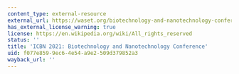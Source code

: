 ```yaml
---
content_type: external-resource
external_url: https://waset.org/biotechnology-and-nanotechnology-conference-in-june-2021-in-new-york
has_external_license_warning: true
license: https://en.wikipedia.org/wiki/All_rights_reserved
status: ''
title: 'ICBN 2021: Biotechnology and Nanotechnology Conference'
uid: f077e859-9ec6-4e54-a9e2-509d379852a3
wayback_url: ''
---
```

